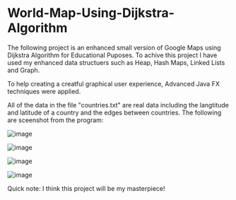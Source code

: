 # World-Map-Using-Dijkstra-Algorithm

The following project is an enhanced small version of Google Maps using Dijkstra Algorithm for Educational Puposes.
To achive this project I have used my enhanced data structuers such as Heap, Hash Maps, Linked Lists and Graph.

To help creating a creatful graphical user experience, Advanced Java FX techniques were applied.

All of the data in the file "countries.txt" are real data including the langtitude and latitude of a country and the edges between countries.
The following are sceenshot from the program:

![image](https://github.com/019mj/World-Map-Using-Dijkstra-Algorithm/assets/131479958/6a478f3e-8dad-4d00-8815-b94fe6d56e37)

![image](https://github.com/019mj/World-Map-Using-Dijkstra-Algorithm/assets/131479958/2c5c6d55-7f29-41cc-ba0c-287056da8e75)

![image](https://github.com/019mj/World-Map-Using-Dijkstra-Algorithm/assets/131479958/f87c9429-3c2c-49fb-913d-a2bcce8a56fd)

![image](https://github.com/019mj/World-Map-Using-Dijkstra-Algorithm/assets/131479958/b4eacc5a-5faf-4436-bcb8-c1b10aeb082d)

Quick note: I think this project will be my masterpiece!
